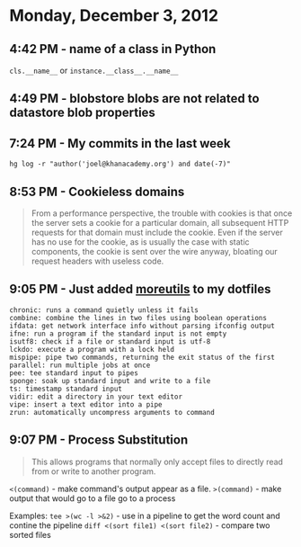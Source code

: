 # Monday, December 3, 2012

## 4:42 PM - name of a class in Python

`cls.__name__` or `instance.__class__.__name__`

## 4:49 PM - blobstore blobs are not related to datastore blob properties

## 7:24 PM - My commits in the last week

    hg log -r "author('joel@khanacademy.org') and date(-7)"

## 8:53 PM - Cookieless domains

> From a performance perspective, the trouble with cookies is that once the
> server sets a cookie for a particular domain, all subsequent HTTP requests
> for that domain must include the cookie.  Even if the server has no use for
> the cookie, as is usually the case with static components, the cookie is sent
> over the wire anyway, bloating our request headers with useless code.

## 9:05 PM - Just added [moreutils](http://joeyh.name/code/moreutils/) to my dotfiles

    chronic: runs a command quietly unless it fails
    combine: combine the lines in two files using boolean operations
    ifdata: get network interface info without parsing ifconfig output
    ifne: run a program if the standard input is not empty
    isutf8: check if a file or standard input is utf-8
    lckdo: execute a program with a lock held
    mispipe: pipe two commands, returning the exit status of the first
    parallel: run multiple jobs at once
    pee: tee standard input to pipes
    sponge: soak up standard input and write to a file
    ts: timestamp standard input
    vidir: edit a directory in your text editor
    vipe: insert a text editor into a pipe
    zrun: automatically uncompress arguments to command

## 9:07 PM - Process Substitution

> This allows programs that normally only accept files to directly read from or
> write to another program.

`<(command)` - make command's output appear as a file.
`>(command)` - make output that would go to a file go to a process

Examples:
`tee >(wc -l >&2)` - use in a pipeline to get the word count and contine the
pipeline
`diff <(sort file1) <(sort file2)` - compare two sorted files

